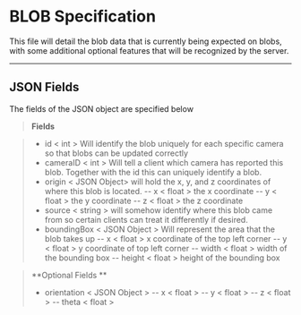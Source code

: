 BLOB Specification
===================


This file will detail the blob data that is currently being expected on blobs, with some additional optional features that will be recognized by the server.

----------


JSON Fields
-------------

The fields of the JSON object are specified below

> **Fields**

> - id < int > Will identify the blob uniquely for each specific camera so that blobs can be updated correctly
> - cameraID < int > Will tell a client which camera has reported this blob. Together with the id this can uniquely identify a blob.
> -  origin < JSON Object> will hold the x, y, and z coordinates of where this blob is located.
-- x < float > the x coordinate
-- y < float > the y coordinate
-- z < float > the z coordinate
> - source < string > will somehow identify where this blob came from so certain clients can treat it differently if desired.
> - boundingBox < JSON Object > Will represent the area that the blob takes up
-- x < float > x coordinate of the top left corner
-- y < float > y coordinate of top left corner
-- width < float > width of the bounding box
-- height < float >  height of the bounding box

>**Optional Fields **
> -  orientation < JSON Object >
>-- x < float > 
>-- y < float > 
 >-- z < float >
 >-- theta  < float >
